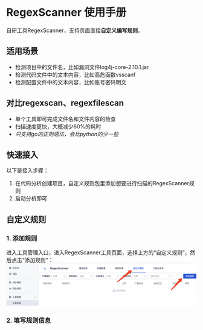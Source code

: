 # RegexScanner 使用手册

自研工具RegexScanner，支持页面直接**自定义编写规则**。

## 适用场景
- 检测项目中的文件名，比如漏洞文件log4j-core-2.10.1.jar
- 检测代码文件中的文本内容，比如高危函数vsscanf
- 检测配置文件中的文本内容，比如账号密码明文

## 对比regexscan、regexfilescan
- 单个工具即可完成文件名和文件内容的检查
- 扫描速度更快，大概减少60%的耗时
- *只支持go的正则语法，会比python的少一些*

## 快速接入
以下是接入步骤：

1. 在代码分析创建项目，自定义规则包里添加想要进行扫描的RegexScanner规则
2. 启动分析即可

## 自定义规则
### 1. 添加规则
进入工具管理入口，进入RegexScanner工具页面，选择上方的“自定义规则”，然后点击“添加规则”：
![include](../../../../images/addcustomrules.png)
### 2. 填写规则信息
